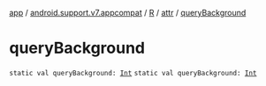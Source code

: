 [app](../../../index.md) / [android.support.v7.appcompat](../../index.md) / [R](../index.md) / [attr](index.md) / [queryBackground](.)

# queryBackground

`static val queryBackground: `[`Int`](https://kotlinlang.org/api/latest/jvm/stdlib/kotlin/-int/index.html)
`static val queryBackground: `[`Int`](https://kotlinlang.org/api/latest/jvm/stdlib/kotlin/-int/index.html)